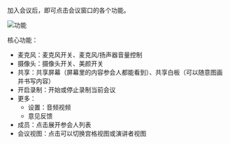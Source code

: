 加入会议后，即可点击会议窗口的各个功能。

![功能](/resources/cn/function_1.png)

核心功能：
- 麦克风：麦克风开关、麦克风/扬声器音量控制
- 摄像头：摄像头开关、美颜开关
- 共享：共享屏幕（屏幕里的内容参会人都能看到）、共享白板（可以随意图画并书写内容）
- 开启录制：开始或停止录制当前会议
- 更多：
    - 设置：音频视频
    - 意见反馈
- 成员：点击展开参会人列表
- 会议视图：点击可以切换宫格视图或演讲者视图